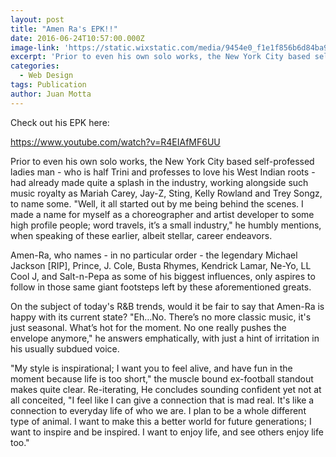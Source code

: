 ```yaml
---
layout: post
title: "Amen Ra's EPK!!"
date: 2016-06-24T10:57:00.000Z
image-link: 'https://static.wixstatic.com/media/9454e0_f1e1f856b6d84ba9a478b1fcbfb47a24.jpg/v1/fill/w_640,h_640,al_c,q_90/9454e0_f1e1f856b6d84ba9a478b1fcbfb47a24.jpg'
excerpt: 'Prior to even his own solo works, the New York City based self-professed ladies man - who is half Trini and professes to love his West Indian roots - had already made quite a splash'
categories:
  - Web Design
tags: Publication
author: Juan Motta
---
```



Check out his EPK here:

https://www.youtube.com/watch?v=R4EIAfMF6UU

Prior to even his own solo works, the New York City based self-professed ladies man - who is half Trini and professes to love his West Indian roots - had already made quite a splash in the industry, working alongside such music royalty as Mariah Carey, Jay-Z, Sting, Kelly Rowland and Trey Songz, to name some. "Well, it all started out by me being behind the scenes. I made a name for myself as a choreographer and artist developer to some high profile people; word travels, it’s a small industry," he humbly mentions, when speaking of these earlier, albeit stellar, career endeavors.

Amen-Ra, who names - in no particular order - the legendary Michael Jackson [RIP], Prince, J. Cole, Busta Rhymes, Kendrick Lamar, Ne-Yo, LL Cool J, and Salt-n-Pepa as some of his biggest influences, only aspires to follow in those same giant footsteps left by these aforementioned greats.

On the subject of today's R&B trends, would it be fair to say that Amen-Ra is happy with its current state? "Eh…No. There’s no more classic music, it's just seasonal. What’s hot for the moment. No one really pushes the envelope anymore," he answers emphatically, with just a hint of irritation in his usually subdued voice.

"My style is inspirational; I want you to feel alive, and have fun in the moment because life is too short," the muscle bound ex-football standout makes quite clear. Re-iterating, He concludes sounding confident yet not at all conceited, "I feel like I can give a connection that is mad real. It's like a connection to everyday life of who we are. I plan to be a whole different type of animal. I want to make this a better world for future generations; I want to inspire and be inspired. I want to enjoy life, and see others enjoy life too."